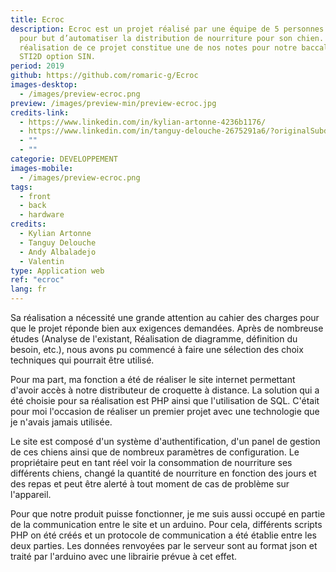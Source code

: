 ```yaml
---
title: Ecroc
description: Ecroc est un projet réalisé par une équipe de 5 personnes ayant
  pour but d’automatiser la distribution de nourriture pour son chien. La
  réalisation de ce projet constitue une de nos notes pour notre baccalauréat
  STI2D option SIN.
period: 2019
github: https://github.com/romaric-g/Ecroc
images-desktop:
  - /images/preview-ecroc.png
preview: /images/preview-min/preview-ecroc.jpg
credits-link:
  - https://www.linkedin.com/in/kylian-artonne-4236b1176/
  - https://www.linkedin.com/in/tanguy-delouche-2675291a6/?originalSubdomain=fr
  - ""
  - ""
categorie: DEVELOPPEMENT
images-mobile:
  - /images/preview-ecroc.png
tags:
  - front
  - back
  - hardware
credits:
  - Kylian Artonne
  - Tanguy Delouche
  - Andy Albaladejo
  - Valentin
type: Application web
ref: "ecroc"
lang: fr
---
```


Sa réalisation a nécessité une grande attention au cahier des charges pour que le projet réponde bien aux exigences demandées. Après de nombreuse études (Analyse de l'existant, Réalisation de diagramme, définition du besoin, etc.), nous avons pu commencé à faire une sélection des choix techniques qui pourrait être utilisé.

Pour ma part, ma fonction a été de réaliser le site internet permettant d'avoir accès à notre distributeur de croquette à distance. La solution qui a été choisie pour sa réalisation est PHP ainsi que l'utilisation de SQL. C'était pour moi l'occasion de réaliser un premier projet avec une technologie que je n'avais jamais utilisée.

Le site est composé d'un système d'authentification, d'un panel de gestion de ces chiens ainsi que de nombreux paramètres de configuration. Le propriétaire peut en tant réel voir la consommation de nourriture ses différents chiens, changé la quantité de nourriture en fonction des jours et des repas et peut être alerté à tout moment de cas de problème sur l'appareil.

Pour que notre produit puisse fonctionner, je me suis aussi occupé en partie de la communication entre le site et un arduino. Pour cela, différents scripts PHP on été créés et un protocole de communication a été établie entre les deux parties. Les données renvoyées par le serveur sont au format json et traité par l'arduino avec une librairie prévue à cet effet.
